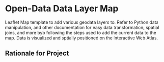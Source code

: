 # Open-Data Data Layer Map
Leaflet Map template to add various geodata layers to. Refer to Python data manipulation, and other documentation for easy data transformation, spatial joins, and more byb following the steps used to add the current data to the map. Data is visualized and sptially positioned on the Interactive Web Atlas. 

## Rationale for Project

